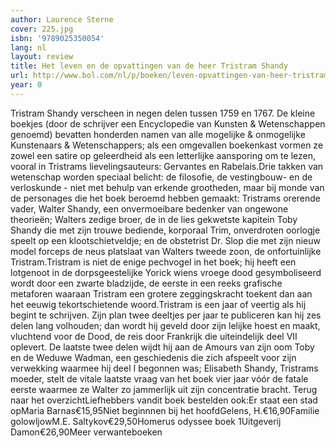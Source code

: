 ```yaml
---
author: Laurence Sterne
cover: 225.jpg
isbn: '9789025350054'
lang: nl
layout: review
title: Het leven en de opvattingen van de heer Tristram Shandy
url: http://www.bol.com/nl/p/boeken/leven-opvattingen-van-heer-tristram-shandy/666818706/index.html
year: 0
---
```

Tristram Shandy verscheen in negen delen tussen 1759 en 1767. De kleine boekjes (door de schrijver een Encyclopedie van Kunsten & Wetenschappen genoemd) bevatten honderden namen van alle mogelijke & onmogelijke Kunstenaars & Wetenschappers; als een omgevallen boekenkast vormen ze zowel een satire op geleerdheid als een letterlijke aansporing om te lezen, vooral in Tristrams lievelingsauteurs: Gervantes en Rabelais.Drie takken van wetenschap worden speciaal belicht: de filosofie, de vestingbouw- en de verloskunde - niet met behulp van erkende grootheden, maar bij monde van de personages die het boek beroemd hebben gemaakt: Tristrams orerende vader, Walter Shandy, een onvermoeibare bedenker van ongewone theorieën; Walters zedige broer, de in de lies gekwetste kapitein Toby Shandy die met zijn trouwe bediende, korporaal Trim, onverdroten oorlogje speelt op een klootschietveldje; en de obstetrist Dr. Slop die met zijn nieuw model forceps de neus platslaat van Walters tweede zoon, de onfortuinlijke Tristram.Tristram is niet de enige pechvogel in het boek; hij heeft een lotgenoot in de dorpsgeestelijke Yorick wiens vroege dood gesymboliseerd wordt door een zwarte bladzijde, de eerste in een reeks grafische metaforen waaraan Tristram een grotere zeggingskracht toekent dan aan het eeuwig tekortschietende woord.Tristram is een jaar of veertig als hij begint te schrijven. Zijn plan twee deeltjes per jaar te publiceren kan hij zes delen lang volhouden; dan wordt hij geveld door zijn lelijke hoest en maakt, vluchtend voor de Dood, de reis door Frankrijk die uiteindelijk deel VII oplevert. De laatste twee delen wijdt hij aan de Amours van zijn oom Toby en de Weduwe Wadman, een geschiedenis die zich afspeelt voor zijn verwekking waarmee hij deel I begonnen was; Elisabeth Shandy, Tristrams moeder, stelt de vitale laatste vraag van het boek vier jaar vóór de fatale eerste waarmee ze Walter zo jammerlijk uit zijn concentratie bracht. Terug naar het overzichtLiefhebbers vandit boek bestelden ook:Er staat een stad opMaria Barnas€15,95Niet beginnnen bij het hoofdGelens, H.€16,90Familie golowljowM.E. Saltykov€29,50Homerus odyssee boek 1Uitgeverij Damon€26,90Meer verwanteboeken
